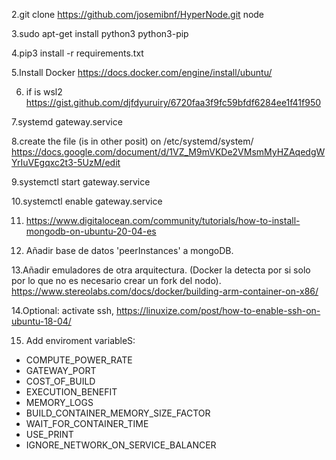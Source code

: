2.git clone https://github.com/josemibnf/HyperNode.git node

3.sudo apt-get install python3 python3-pip

4.pip3 install -r requirements.txt

5.Install Docker https://docs.docker.com/engine/install/ubuntu/

6. if is wsl2 https://gist.github.com/djfdyuruiry/6720faa3f9fc59bfdf6284ee1f41f950

7.systemd gateway.service

8.create the file (is in other posit) on /etc/systemd/system/
https://docs.google.com/document/d/1VZ_M9mVKDe2VMsmMyHZAqedgWYrIuVEgqxc2t3-5UzM/edit

9.systemctl start gateway.service

10.systemctl enable gateway.service

11. https://www.digitalocean.com/community/tutorials/how-to-install-mongodb-on-ubuntu-20-04-es

12. Añadir base de datos 'peerInstances' a mongoDB.

13.Añadir emuladores de otra arquitectura. (Docker la detecta por si solo por lo que no es necesario crear un fork del nodo).
https://www.stereolabs.com/docs/docker/building-arm-container-on-x86/

14.Optional: activate ssh, https://linuxize.com/post/how-to-enable-ssh-on-ubuntu-18-04/

15. Add enviroment variableS: 
- COMPUTE_POWER_RATE
- GATEWAY_PORT
- COST_OF_BUILD
- EXECUTION_BENEFIT
- MEMORY_LOGS
- BUILD_CONTAINER_MEMORY_SIZE_FACTOR
- WAIT_FOR_CONTAINER_TIME
- USE_PRINT
- IGNORE_NETWORK_ON_SERVICE_BALANCER

